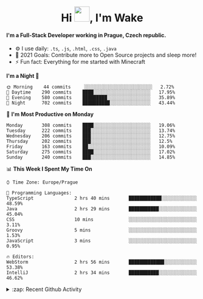 <h1 align="center">Hi <img src="https://raw.githubusercontent.com/MrWakeCZ/MrWakeCZ/master/Hi.gif" width="40px" />, I'm Wake</h1>

#### I'm a Full-Stack Developer working in Prague, Czech republic.
- ⚙️ I use daily: `.ts`, `.js`, `.html`, `.css`, `.java`
- 🥅 2021 Goals: Contribute more to Open Source projects and sleep more!
- ⚡ Fun fact: Everything for me started with Minecraft

<!--START_SECTION:waka-->
**I'm a Night 🦉** 

```text
🌞 Morning    44 commits     ░░░░░░░░░░░░░░░░░░░░░░░░░   2.72% 
🌆 Daytime    290 commits    ████░░░░░░░░░░░░░░░░░░░░░   17.95% 
🌃 Evening    580 commits    █████████░░░░░░░░░░░░░░░░   35.89% 
🌙 Night      702 commits    ██████████░░░░░░░░░░░░░░░   43.44%

```
📅 **I'm Most Productive on Monday** 

```text
Monday       308 commits    ████░░░░░░░░░░░░░░░░░░░░░   19.06% 
Tuesday      222 commits    ███░░░░░░░░░░░░░░░░░░░░░░   13.74% 
Wednesday    206 commits    ███░░░░░░░░░░░░░░░░░░░░░░   12.75% 
Thursday     202 commits    ███░░░░░░░░░░░░░░░░░░░░░░   12.5% 
Friday       163 commits    ██░░░░░░░░░░░░░░░░░░░░░░░   10.09% 
Saturday     275 commits    ████░░░░░░░░░░░░░░░░░░░░░   17.02% 
Sunday       240 commits    ███░░░░░░░░░░░░░░░░░░░░░░   14.85%

```


📊 **This Week I Spent My Time On** 

```text
⌚︎ Time Zone: Europe/Prague

💬 Programming Languages: 
TypeScript               2 hrs 40 mins       ████████████░░░░░░░░░░░░░   48.59% 
Java                     2 hrs 29 mins       ███████████░░░░░░░░░░░░░░   45.04% 
CSS                      10 mins             ░░░░░░░░░░░░░░░░░░░░░░░░░   3.11% 
Groovy                   5 mins              ░░░░░░░░░░░░░░░░░░░░░░░░░   1.53% 
JavaScript               3 mins              ░░░░░░░░░░░░░░░░░░░░░░░░░   0.95%

🔥 Editors: 
WebStorm                 2 hrs 56 mins       █████████████░░░░░░░░░░░░   53.38% 
IntelliJ                 2 hrs 34 mins       ███████████░░░░░░░░░░░░░░   46.62%

```


<!--END_SECTION:waka-->

<details>
  <summary>:zap: Recent Github Activity</summary>

<!--START_SECTION:activity-->
1. ❌ Closed PR [#15](https://github.com/craftmania-cz/craftmanager/pull/15) in [craftmania-cz/craftmanager](https://github.com/craftmania-cz/craftmanager)
2. 🎉 Merged PR [#11](https://github.com/craftmania-cz/craftapi/pull/11) in [craftmania-cz/craftapi](https://github.com/craftmania-cz/craftapi)
3. 🎉 Merged PR [#89](https://github.com/waked-cz/corgi/pull/89) in [waked-cz/corgi](https://github.com/waked-cz/corgi)
4. 🎉 Merged PR [#2](https://github.com/craftmania-cz/craftcore/pull/2) in [craftmania-cz/craftcore](https://github.com/craftmania-cz/craftcore)
5. 🎉 Merged PR [#7](https://github.com/craftmania-cz/craftlobby/pull/7) in [craftmania-cz/craftlobby](https://github.com/craftmania-cz/craftlobby)
<!--END_SECTION:activity-->

</details>
